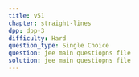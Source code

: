 ```yaml
---
title: v51
chapter: straight-lines
dpp: dpp-3
difficulty: Hard
question_type: Single Choice
question: jee main questiopns file
solution: jee main questiopns file
---
```

